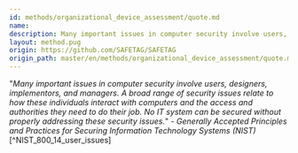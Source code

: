 ```yaml
---
id: methods/organizational_device_assessment/quote.md
name: 
description: Many important issues in computer security involve users, designers, implementors, and managers. A broad range of security issues relate to how these individuals interact with computers and the access and authorities they need to do...
layout: method.pug
origin: https://github.com/SAFETAG/SAFETAG
origin_path: master/en/methods/organizational_device_assessment/quote.md
---
```


"*Many important issues in computer security involve users, designers, implementors, and managers. A broad range of security issues relate to how these individuals interact with computers and the access and authorities they need to do their job. No IT system can be secured without properly addressing these security issues.*" - _Generally Accepted Principles and Practices for Securing Information Technology Systems (NIST)_ [^NIST_800_14_user_issues]



